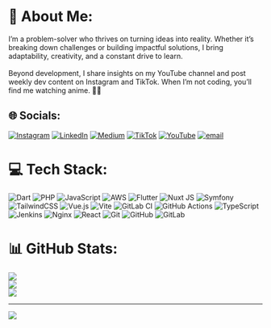 # 💫 About Me:
I’m a problem-solver who thrives on turning ideas into reality. Whether it’s breaking down challenges or building impactful solutions, I bring adaptability, creativity, and a constant drive to learn.<br><br>Beyond development, I share insights on my YouTube channel and post weekly dev content on Instagram and TikTok. When I’m not coding, you’ll find me watching anime. 🚀🎌


## 🌐 Socials:
[![Instagram](https://img.shields.io/badge/Instagram-%23E4405F.svg?logo=Instagram&logoColor=white)](https://instagram.com/souhailbenbrik) [![LinkedIn](https://img.shields.io/badge/LinkedIn-%230077B5.svg?logo=linkedin&logoColor=white)](https://linkedin.com/in/souhail-ben-brik) [![Medium](https://img.shields.io/badge/Medium-12100E?logo=medium&logoColor=white)](https://medium.com/@benbriksouhail43) [![TikTok](https://img.shields.io/badge/TikTok-%23000000.svg?logo=TikTok&logoColor=white)](https://tiktok.com/@souhailbenbrik1) [![YouTube](https://img.shields.io/badge/YouTube-%23FF0000.svg?logo=YouTube&logoColor=white)](https://youtube.com/@codegleam) [![email](https://img.shields.io/badge/Email-D14836?logo=gmail&logoColor=white)](mailto:benbriksouhail43@gmail.com) 

# 💻 Tech Stack:
![Dart](https://img.shields.io/badge/dart-%230175C2.svg?style=for-the-badge&logo=dart&logoColor=white) ![PHP](https://img.shields.io/badge/php-%23777BB4.svg?style=for-the-badge&logo=php&logoColor=white) ![JavaScript](https://img.shields.io/badge/javascript-%23323330.svg?style=for-the-badge&logo=javascript&logoColor=%23F7DF1E) ![AWS](https://img.shields.io/badge/AWS-%23FF9900.svg?style=for-the-badge&logo=amazon-aws&logoColor=white) ![Flutter](https://img.shields.io/badge/Flutter-%2302569B.svg?style=for-the-badge&logo=Flutter&logoColor=white) ![Nuxt JS](https://img.shields.io/badge/Nuxt-002E3B?style=for-the-badge&logo=nuxt.js&logoColor=#00DC82) ![Symfony](https://img.shields.io/badge/symfony-%23000000.svg?style=for-the-badge&logo=symfony&logoColor=white) ![TailwindCSS](https://img.shields.io/badge/tailwindcss-%2338B2AC.svg?style=for-the-badge&logo=tailwind-css&logoColor=white) ![Vue.js](https://img.shields.io/badge/vue.js-%2335495e.svg?style=for-the-badge&logo=vuedotjs&logoColor=%234FC08D) ![Vite](https://img.shields.io/badge/vite-%23646CFF.svg?style=for-the-badge&logo=vite&logoColor=white) ![GitLab CI](https://img.shields.io/badge/gitlab%20CI-%23181717.svg?style=for-the-badge&logo=gitlab&logoColor=white) ![GitHub Actions](https://img.shields.io/badge/github%20actions-%232671E5.svg?style=for-the-badge&logo=githubactions&logoColor=white) ![TypeScript](https://img.shields.io/badge/typescript-%23007ACC.svg?style=for-the-badge&logo=typescript&logoColor=white) ![Jenkins](https://img.shields.io/badge/jenkins-%232C5263.svg?style=for-the-badge&logo=jenkins&logoColor=white) ![Nginx](https://img.shields.io/badge/nginx-%23009639.svg?style=for-the-badge&logo=nginx&logoColor=white) ![React](https://img.shields.io/badge/react-%2320232a.svg?style=for-the-badge&logo=react&logoColor=%2361DAFB) ![Git](https://img.shields.io/badge/git-%23F05033.svg?style=for-the-badge&logo=git&logoColor=white) ![GitHub](https://img.shields.io/badge/github-%23121011.svg?style=for-the-badge&logo=github&logoColor=white) ![GitLab](https://img.shields.io/badge/gitlab-%23181717.svg?style=for-the-badge&logo=gitlab&logoColor=white)
# 📊 GitHub Stats:
![](https://github-readme-stats.vercel.app/api?username=SOUHAILBENBRIK&theme=dark&hide_border=false&include_all_commits=true&count_private=true)<br/>
![](https://nirzak-streak-stats.vercel.app/?user=SOUHAILBENBRIK&theme=dark&hide_border=false)<br/>
![](https://github-readme-stats.vercel.app/api/top-langs/?username=SOUHAILBENBRIK&theme=dark&hide_border=false&include_all_commits=true&count_private=true&layout=compact)

---
[![](https://visitcount.itsvg.in/api?id=SOUHAILBENBRIK&icon=0&color=0)](https://visitcount.itsvg.in)

<!-- Proudly created with GPRM ( https://gprm.itsvg.in ) -->
